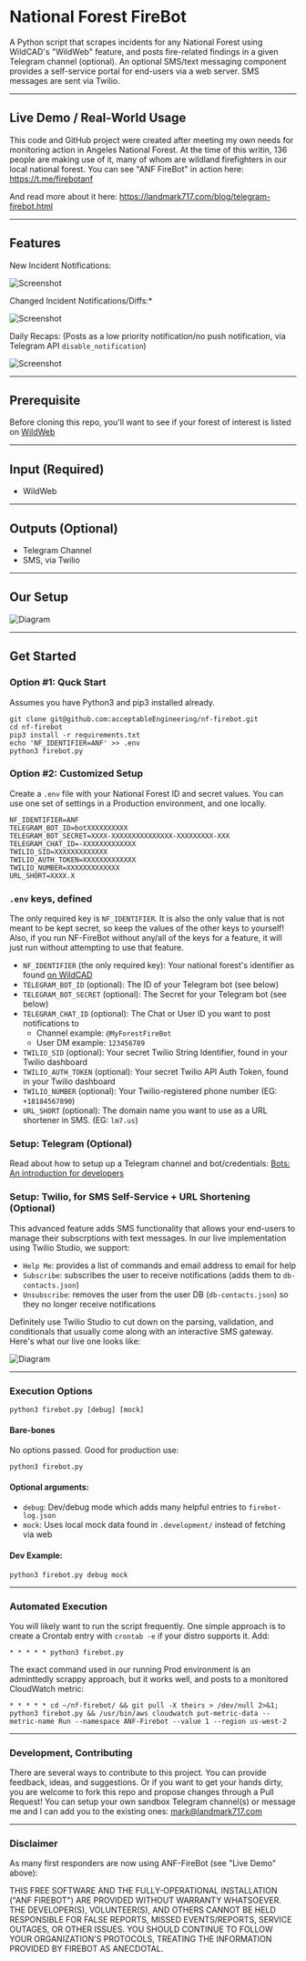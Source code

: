 # National Forest FireBot
A Python script that scrapes incidents for any National Forest using WildCAD's "WildWeb" feature, and posts fire-related findings in a given Telegram channel (optional). An optional SMS/text messaging component provides a self-service portal for end-users via a web server. SMS messages are sent via Twilio.

---

## Live Demo / Real-World Usage
This code and GitHub project were created after meeting my own needs for monitoring action in Angeles National Forest. At the time of this writin, 136 people are making use of it, many of whom are wildland firefighters in our local national forest. You can see "ANF FireBot" in action here:
https://t.me/firebotanf

And read more about it here:
https://landmark717.com/blog/telegram-firebot.html

---

## Features

New Incident Notifications:

![Screenshot](https://github.com/acceptableEngineering/nf-firebot/blob/main/.github/README-images/Telegram-Notif.png?raw=true)


Changed Incident Notifications/Diffs:*

![Screenshot](https://github.com/acceptableEngineering/nf-firebot/blob/main/.github/README-images/Telegram-Change-Notif.png?raw=true)


Daily Recaps:
(Posts as a low priority notification/no push notification, via Telegram API `disable_notification`)

![Screenshot](https://github.com/acceptableEngineering/nf-firebot/blob/main/.github/README-images/Telegram-Daily-Recap.png?raw=true)

---

## Prerequisite
Before cloning this repo, you'll want to see if your forest of interest is listed on [WildWeb](http://www.wildcad.net/WildCADWeb.asp)

---

## Input (Required)
- WildWeb

---

## Outputs (Optional)
- Telegram Channel
- SMS, via Twilio

---

## Our Setup

![Diagram](https://github.com/acceptableEngineering/nf-firebot/blob/main/.github/README-images/FireBot-Diagram.png?raw=true)

---

## Get Started
### Option #1: Quck Start
Assumes you have Python3 and pip3 installed already.
```
git clone git@github.com:acceptableEngineering/nf-firebot.git
cd nf-firebot
pip3 install -r requirements.txt
echo 'NF_IDENTIFIER=ANF' >> .env
python3 firebot.py
```

### Option #2: Customized Setup
Create a `.env` file with your National Forest ID and secret values. You can use one set of settings in a Production environment, and one locally.
```
NF_IDENTIFIER=ANF
TELEGRAM_BOT_ID=botXXXXXXXXXX
TELEGRAM_BOT_SECRET=XXXX-XXXXXXXXXXXXXXX-XXXXXXXXX-XXX
TELEGRAM_CHAT_ID=-XXXXXXXXXXXXX
TWILIO_SID=XXXXXXXXXXXXX
TWILIO_AUTH_TOKEN=XXXXXXXXXXXXX
TWILIO_NUMBER=XXXXXXXXXXXXX
URL_SHORT=XXXX.X
```

### `.env` keys, defined
The only required key is `NF_IDENTIFIER`. It is also the only value that is not meant to be kept secret, so keep the values of the other keys to yourself! Also, if you run NF-FireBot without any/all of the keys for a feature, it will just run without attempting to use that feature.
- `NF_IDENTIFIER` (the only required key): Your national forest's identifier as found [on WildCAD](http://www.wildcad.net/WildCADWeb.asp)
- `TELEGRAM_BOT_ID` (optional): The ID of your Telegram bot (see below)
- `TELEGRAM_BOT_SECRET` (optional): The Secret for your Telegram bot (see below)
- `TELEGRAM_CHAT_ID` (optional): The Chat or User ID you want to post notifications to
    - Channel example: `@MyForestFireBot`
    - User DM example: `123456789`
- `TWILIO_SID` (optional): Your secret Twilio String Identifier, found in your Twilio dashboard
- `TWILIO_AUTH_TOKEN` (optional): Your secret Twilio API Auth Token, found in your Twilio dashboard
- `TWILIO_NUMBER` (optional): Your Twilio-registered phone number (EG: `+18184567890`)
- `URL_SHORT` (optional): The domain name you want to use as a URL shortener in SMS. (EG: `lm7.us`)

### Setup: Telegram (Optional)
Read about how to setup up a Telegram channel and bot/credentials: [Bots: An introduction for developers](https://core.telegram.org/bots/#3-how-do-i-create-a-bot)

### Setup: Twilio, for SMS Self-Service + URL Shortening (Optional)
This advanced feature adds SMS functionality that allows your end-users to manage their subscrptions with text messages. In our live implementation using Twilio Studio, we support:
- `Help Me`: provides a list of commands and email address to email for help
- `Subscribe`: subscribes the user to receive notifications (adds them to `db-contacts.json`)
- `Unsubscribe`: removes the user from the user DB (`db-contacts.json`) so they no longer receive notifications

Definitely use Twilio Studio to cut down on the parsing, validation, and conditionals that usually come along with an interactive SMS gateway. Here's what our live one looks like:

![Diagram](https://github.com/acceptableEngineering/nf-firebot/blob/main/.github/README-images/Twilio-Studio.png?raw=true)

---

### Execution Options
```
python3 firebot.py [debug] [mock]
```

#### Bare-bones
No options passed. Good for production use:
```
python3 firebot.py
```

#### Optional arguments:
- `debug`: Dev/debug mode which adds many helpful entries to `firebot-log.json`
- `mock`: Uses local mock data found in `.development/` instead of fetching via web

#### Dev Example:
```
python3 firebot.py debug mock
```

---

### Automated Execution
You will likely want to run the script frequently. One simple approach is to create a Crontab entry with `crontab -e` if your distro supports it. Add:
```
* * * * * python3 firebot.py
```
The exact command used in our running Prod environment is an adminttedly scrappy approach, but it works well, and posts to a monitored CloudWatch metric:
```
* * * * * cd ~/nf-firebot/ && git pull -X theirs > /dev/null 2>&1; python3 firebot.py && /usr/bin/aws cloudwatch put-metric-data --metric-name Run --namespace ANF-Firebot --value 1 --region us-west-2
```

---

### Development, Contributing
There are several ways to contribute to this project. You can provide feedback, ideas, and suggestions. Or if you want to get your hands dirty, you are welcome to fork this repo and propose changes through a Pull Request! You can setup your own sandbox Telegram channel(s) or message me and I can add you to the existing ones: mark@landmark717.com

---

### Disclaimer
As many first responders are now using ANF-FireBot (see "Live Demo" above):

THIS FREE SOFTWARE AND THE FULLY-OPERATIONAL INSTALLATION ("ANF FIREBOT") ARE PROVIDED WITHOUT WARRANTY WHATSOEVER. THE DEVELOPER(S), VOLUNTEER(S), AND OTHERS CANNOT BE HELD RESPONSIBLE FOR FALSE REPORTS, MISSED EVENTS/REPORTS, SERVICE OUTAGES, OR OTHER ISSUES. YOU SHOULD CONTINUE TO FOLLOW YOUR ORGANIZATION'S PROTOCOLS, TREATING THE INFORMATION PROVIDED BY FIREBOT AS ANECDOTAL.
